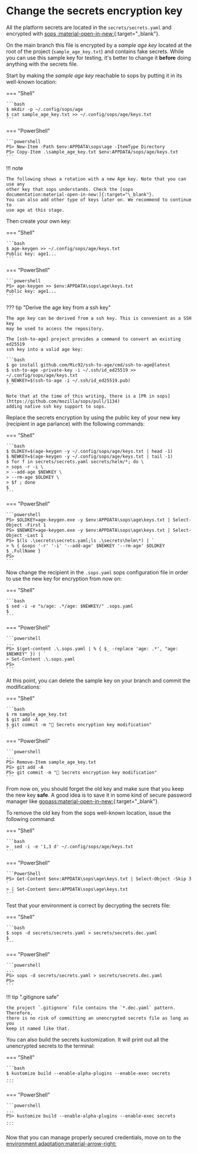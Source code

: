 # Change the secrets encryption key

All the platform secrets are located in the `secrets/secrets.yaml` and encrypted
with [sops :material-open-in-new:]{:target="\_blank"}.

On the main branch this file is encrypted by a _sample age key_ located at the
root of the project (`sample_age_key.txt`) and contains fake secrets. While you
can use this sample key for testing, it's better to change it **before** doing
anything with the secrets file.

Start by making the _sample age key_ reachable to sops by putting it in its
well-known location:

=== "Shell"

    ```bash
    $ mkdir -p ~/.config/sops/age
    $ cat sample_age_key.txt >> ~/.config/sops/age/keys.txt
    ```

=== "PowerShell"

    ```powershell
    PS> New-Item -Path $env:APPDATA\sops\age -ItemType Directory
    PS> Copy-Item .\sample_age_key.txt $env:APPDATA/sops/age/keys.txt
    ```

!!! note

    The following shows a rotation with a new Age key. Note that you can use any
    other key that sops understands. Check the [sops documentation:material-open-in-new:]{:target="\_blank"}.
    You can also add other type of keys later on. We recommend to continue to
    use age at this stage.

Then create your own key:

=== "Shell"

    ```bash
    $ age-keygen >> ~/.config/sops/age/keys.txt
    Public key: age1...
    ```

=== "PowerShell"

    ```powershell
    PS> age-keygen >> $env:APPDATA\sops\age\keys.txt
    Public key: age1...
    ```

??? tip "Derive the age key from a ssh key"

    The age key can be derived from a ssh key. This is convenient as a SSH key
    may be used to access the repository.

    The [ssh-to-age] project provides a command to convert an existing ed25519
    ssh key into a valid age key:

    ```bash
    $ go install github.com/Mic92/ssh-to-age/cmd/ssh-to-age@latest
    $ ssh-to-age -private-key -i ~/.ssh/id_ed25519 >> ~/.config/sops/age/keys.txt
    $ NEWKEY=$(ssh-to-age -i ~/.ssh/id_ed25519.pub)
    ```

    Note that at the time of this writing, there is a [PR in sops](https://github.com/mozilla/sops/pull/1134)
    adding native ssh key support to sops.

Replace the secrets encryption by using the public key of your new key
(recipient in age parlance) with the following commands:

=== "Shell"

    ```bash
    $ OLDKEY=$(age-keygen -y ~/.config/sops/age/keys.txt | head -1)
    $ NEWKEY=$(age-keygen -y ~/.config/sops/age/keys.txt | tail -1)
    $ for f in secrets/secrets.yaml secrets/helm/*; do \
    > sops -r -i \
    > --add-age $NEWKEY \
    > --rm-age $OLDKEY \
    > $f ; done
    $
    ```

=== "PowerShell"

    ```powershell
    PS> $OLDKEY=age-keygen.exe -y $env:APPDATA\sops\age\keys.txt | Select-Object -First 1
    PS> $NEWKEY=age-keygen.exe -y $env:APPDATA\sops\age\keys.txt | Select-Object -Last 1
    PS> $(ls .\secrets\secrets.yaml;ls .\secrets\helm\*) | `
    > % { &sops '-r' '-i' '--add-age' $NEWKEY '--rm-age' $OLDKEY $_.FullName }
    PS>
    ```

Now change the recipient in the `.sops.yaml` sops configuration file in order to
use the new key for encryption from now on:

=== "Shell"

    ```bash
    $ sed -i -e "s/age: .*/age: $NEWKEY/" .sops.yaml
    $
    ```

=== "PowerShell"

    ```powershell
    ...
    PS> $(get-content .\.sops.yaml | % { $_ -replace 'age: .*', "age: $NEWKEY" }) | `
    > Set-Content .\.sops.yaml
    PS>
    ```

At this point, you can delete the sample key on your branch and commit the
modifications:

=== "Shell"

    ```bash
    $ rm sample_age_key.txt
    $ git add -A
    $ git commit -m "🔐 Secrets encryption key modification"
    ```

=== "PowerShell"

    ```powershell
    ...
    PS> Remove-Item sample_age_key.txt
    PS> git add -A
    PS> git commit -m "🔐 Secrets encryption key modification"
    ```

From now on, you should forget the old key and make sure that you keep the new
key **safe**. A good idea is to save it in some kind of secure password manager
like [gopass:material-open-in-new:](https://www.gopass.pw/){:target="\_blank"}.

To remove the old key from the sops well-known location, issue the following
command:

=== "Shell"

    ```bash
    >  sed -i -e '1,3 d' ~/.config/sops/age/keys.txt
    ```

=== "PowerShell"

    ```PowerShell
    PS> Get-Content $env:APPDATA\sops\age\keys.txt | Select-Object -Skip 3 `
    > | Set-Content $env:APPDATA\sops\age\keys.txt
    ```

Test that your environment is correct by decrypting the secrets file:

=== "Shell"

    ```bash
    $ sops -d secrets/secrets.yaml > secrets/secrets.dec.yaml
    $
    ```

=== "PowerShell"

    ```powershell
    ...
    PS> sops -d secrets/secrets.yaml > secrets/secrets.dec.yaml
    PS>
    ```

!!! tip ".gitignore safe"

    the project `.gitignore` file contains the `*.dec.yaml` pattern. Therefore,
    there is no risk of committing an unencrypted secrets file as long as you
    keep it named like that.

You can also build the secrets kustomization. It will print out all the
unencrypted secrets to the terminal:

=== "Shell"

    ```bash
    $ kustomize build --enable-alpha-plugins --enable-exec secrets
    ...
    ```

=== "PowerShell"

    ```powershell
    ...
    PS> kustomize build --enable-alpha-plugins --enable-exec secrets
    ...
    ```

Now that you can manage properly secured credentials, move on to the
[environment adaptation:material-arrow-right:](../4-environment-adaptation)

<!-- prettier-ignore-start -->

[SOPS documentation:material-open-in-new:]: https://github.com/mozilla/sops
[SOPS :material-open-in-new:]: https://github.com/mozilla/sops
[ssh-to-age]: https://github.com/Mic92/ssh-to-age

<!-- prettier-ignore-end -->
